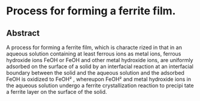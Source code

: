 # Process for forming a ferrite film.

## Abstract
A process for forming a ferrite film, which is characte rized in that in an aqueous solution containing at least ferrous ions as metal ions, ferrous hydroxide ions FeOH or FeOH and other metal hydroxide ions, are uniformly adsorbed on the surface of a solid by an interfacial reaction at an interfacial boundary between the solid and the aqueous solution and the adsorbed FeOH is oxidized to FeOH² , whereupon FeOH² and metal hydroxide ions in the aqueous solution undergo a ferrite crystallization reaction to precipi tate a ferrite layer on the surface of the solid.